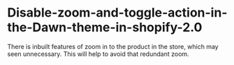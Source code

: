 # Disable-zoom-and-toggle-action-in-the-Dawn-theme-in-shopify-2.0
There is inbuilt features of zoom in to the product in the store, which may seen unnecessary. This will help to avoid that redundant zoom.
